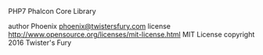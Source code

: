PHP7 Phalcon Core Library

author Phoenix <phoenix@twistersfury.com>
license http://www.opensource.org/licenses/mit-license.html MIT License
copyright 2016 Twister's Fury